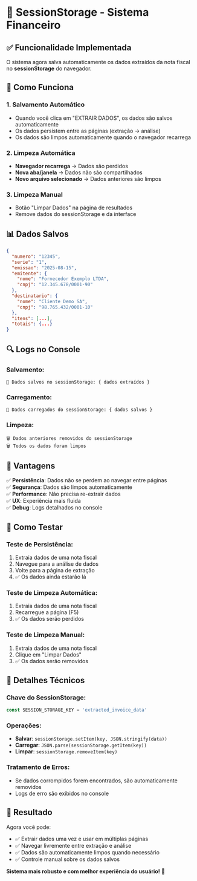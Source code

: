 # 💾 SessionStorage - Sistema Financeiro

## ✅ **Funcionalidade Implementada**

O sistema agora salva automaticamente os dados extraídos da nota fiscal no **sessionStorage** do navegador.

## 🔄 **Como Funciona**

### **1. Salvamento Automático**
- Quando você clica em "EXTRAIR DADOS", os dados são salvos automaticamente
- Os dados persistem entre as páginas (extração → análise)
- Os dados são limpos automaticamente quando o navegador recarrega

### **2. Limpeza Automática**
- **Navegador recarrega** → Dados são perdidos
- **Nova aba/janela** → Dados não são compartilhados
- **Novo arquivo selecionado** → Dados anteriores são limpos

### **3. Limpeza Manual**
- Botão "Limpar Dados" na página de resultados
- Remove dados do sessionStorage e da interface

## 📊 **Dados Salvos**

```json
{
  "numero": "12345",
  "serie": "1",
  "emissao": "2025-08-15",
  "emitente": {
    "nome": "Fornecedor Exemplo LTDA",
    "cnpj": "12.345.678/0001-90"
  },
  "destinatario": {
    "nome": "Cliente Demo SA",
    "cnpj": "98.765.432/0001-10"
  },
  "itens": [...],
  "totais": {...}
}
```

## 🔍 **Logs no Console**

### **Salvamento:**
```
💾 Dados salvos no sessionStorage: { dados extraídos }
```

### **Carregamento:**
```
📁 Dados carregados do sessionStorage: { dados salvos }
```

### **Limpeza:**
```
🗑️ Dados anteriores removidos do sessionStorage
🗑️ Todos os dados foram limpos
```

## 🎯 **Vantagens**

✅ **Persistência**: Dados não se perdem ao navegar entre páginas  
✅ **Segurança**: Dados são limpos automaticamente  
✅ **Performance**: Não precisa re-extrair dados  
✅ **UX**: Experiência mais fluida  
✅ **Debug**: Logs detalhados no console  

## 🧪 **Como Testar**

### **Teste de Persistência:**
1. Extraia dados de uma nota fiscal
2. Navegue para a análise de dados
3. Volte para a página de extração
4. ✅ Os dados ainda estarão lá

### **Teste de Limpeza Automática:**
1. Extraia dados de uma nota fiscal
2. Recarregue a página (F5)
3. ✅ Os dados serão perdidos

### **Teste de Limpeza Manual:**
1. Extraia dados de uma nota fiscal
2. Clique em "Limpar Dados"
3. ✅ Os dados serão removidos

## 🔧 **Detalhes Técnicos**

### **Chave do SessionStorage:**
```javascript
const SESSION_STORAGE_KEY = 'extracted_invoice_data'
```

### **Operações:**
- **Salvar**: `sessionStorage.setItem(key, JSON.stringify(data))`
- **Carregar**: `JSON.parse(sessionStorage.getItem(key))`
- **Limpar**: `sessionStorage.removeItem(key)`

### **Tratamento de Erros:**
- Se dados corrompidos forem encontrados, são automaticamente removidos
- Logs de erro são exibidos no console

## 🎉 **Resultado**

Agora você pode:
- ✅ Extrair dados uma vez e usar em múltiplas páginas
- ✅ Navegar livremente entre extração e análise
- ✅ Dados são automaticamente limpos quando necessário
- ✅ Controle manual sobre os dados salvos

**Sistema mais robusto e com melhor experiência do usuário!** 🚀
